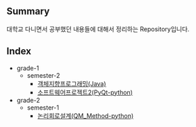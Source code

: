 ## Summary

대학교 다니면서 공부했던 내용들에 대해서 정리하는 Repository입니다.

## Index

- grade-1
  - semester-2
    - [객체지향프로그래밍(Java)](grade-1/semester-2/OOP_Java/README.md)
    - [소프트웨어프로젝트2(PyQt-python)](grade-1/semester-2/SoftwareProject2_PyQt-python/README.md)
- grade-2
  - semester-1
    - [논리회로설계(QM_Method-python)](grade-2/semester-1/QM_Method/)
